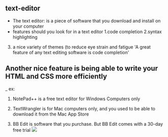 ## text-editor
 - The text editor: is a piece of software that you download and install on your computer
- features should you look for in a text editor
1.code completion
2.syntax highlighting
3. a nice variety of themes (to reduce eye strain and fatigue
'A great feature of any text editing software is code completion'
## Another nice feature is being able to write your HTML and CSS more efficiently
_ ex:

1. NotePad++ is a free text editor for Windows Computers only

2. TextWrangler is for Mac computers only, and you used to be able to download it from the Mac App Store

3. BB Edit is software that you purchase. But BB Edit comes with a 30-day free trial
![]( http://www.barebones.com/images/bbedit/screenshot-main.png)
